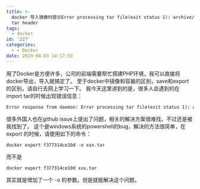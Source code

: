 ```yaml
---
title: >-
  docker 导入镜像时提示Error processing tar file(exit status 1): archive/tar: invalid
  tar header
tags:
  - docker
id: '227'
categories:
  - - Docker
date: 2019-04-03 14:17:53
---
```


用了Docker是方便许多，公司的前端需要帮忙搭建PHP环境，我可以直接将docker导出，导入就搞定了。 至于docker中镜像和容器的区别，save和export的区别，请自行去网上学习一下。 我今天这里讲到的是，很多人会遇到的在import tar的时候出现错误信息：

```
Error response from daemon: Error processing tar file(exit status 1): archive/tar: invalid tar header
```

很多外国人也在github issue上提出了问题，相关的解决方案很难找，不过还是被我找到了。 这个是windows系统的powershell的bug，解决的方法很简单，在export 的时候，请使用如下的命令：

```
docker export f377314ce10d -o xxx.tar
```

而不是

```
docker export f377314ce10d xxx.tar
```

其实就是增加了一个 -o 的参数。但是就能解决这个问题。